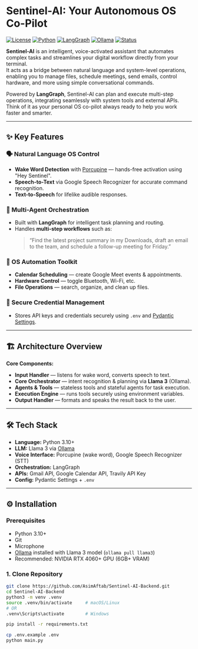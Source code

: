 # Sentinel-AI: Your Autonomous OS Co-Pilot

[![License](https://img.shields.io/badge/License-MIT-blue.svg)](LICENSE)
[![Python](https://img.shields.io/badge/Python-3.10%2B-brightgreen)](https://www.python.org/downloads/)
[![LangGraph](https://img.shields.io/badge/Orchestration-LangGraph-orange)](https://www.langchain.com/langgraph)
[![Ollama](https://img.shields.io/badge/LLM-Llama%203-blueviolet)](https://ollama.ai/)
[![Status](https://img.shields.io/badge/Status-Active-success)]()

**Sentinel-AI** is an intelligent, voice-activated assistant that automates complex tasks and streamlines your digital workflow directly from your terminal.  
It acts as a bridge between natural language and system-level operations, enabling you to manage files, schedule meetings, send emails, control hardware, and more using simple conversational commands.  

Powered by **LangGraph**, Sentinel-AI can plan and execute multi-step operations, integrating seamlessly with system tools and external APIs.  
Think of it as your personal OS co-pilot always ready to help you work faster and smarter.

---

## ✨ Key Features

### 🗣 Natural Language OS Control
- **Wake Word Detection** with [Porcupine](https://picovoice.ai/products/porcupine/) — hands-free activation using "Hey Sentinel".
- **Speech-to-Text** via Google Speech Recognizer for accurate command recognition.
- **Text-to-Speech** for lifelike audible responses.

### 🧠 Multi-Agent Orchestration
- Built with **LangGraph** for intelligent task planning and routing.
- Handles **multi-step workflows** such as:
  > “Find the latest project summary in my Downloads, draft an email to the team, and schedule a follow-up meeting for Friday.”

### 🔧 OS Automation Toolkit

- **Calendar Scheduling** — create Google Meet events & appointments.
- **Hardware Control** — toggle Bluetooth, Wi-Fi, etc.
- **File Operations** — search, organize, and clean up files.

### 🔐 Secure Credential Management
- Stores API keys and credentials securely using `.env` and [Pydantic Settings](https://docs.pydantic.dev/latest/).

---

## 🏗 Architecture Overview

**Core Components:**
- **Input Handler** — listens for wake word, converts speech to text.
- **Core Orchestrator** — intent recognition & planning via **Llama 3** (Ollama).
- **Agents & Tools** — stateless tools and stateful agents for task execution.
- **Execution Engine** — runs tools securely using environment variables.
- **Output Handler** — formats and speaks the result back to the user.

---

## 🛠 Tech Stack

- **Language:** Python 3.10+
- **LLM:** Llama 3 via [Ollama](https://ollama.ai/)
- **Voice Interface:** Porcupine (wake word), Google Speech Recognizer (STT)
- **Orchestration:** LangGraph
- **APIs:** Gmail API, Google Calendar API, Travily API Key
- **Config:** Pydantic Settings + `.env`

---

## ⚙ Installation

### Prerequisites
- Python 3.10+
- Git
- Microphone
- [Ollama](https://ollama.ai/) installed with Llama 3 model (`ollama pull llama3`)
- Recommended: NVIDIA RTX 4060+ GPU (6GB+ VRAM)

### 1. Clone Repository
```bash
git clone https://github.com/AsimAftab/Sentinel-AI-Backend.git
cd Sentinel-AI-Backend
python3 -m venv .venv
source .venv/bin/activate     # macOS/Linux
# OR
.venv\Scripts\activate        # Windows

pip install -r requirements.txt

cp .env.example .env
python main.py

